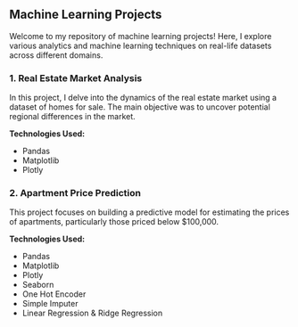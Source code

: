 ## Machine Learning Projects

Welcome to my repository of machine learning projects! Here, I explore various analytics and machine learning techniques on real-life datasets across different domains.

### 1. Real Estate Market Analysis

In this project, I delve into the dynamics of the real estate market using a dataset of homes for sale. The main objective was to uncover potential regional differences in the market.

**Technologies Used:**
- Pandas
- Matplotlib
- Plotly

### 2. Apartment Price Prediction

This project focuses on building a predictive model for estimating the prices of apartments, particularly those priced below $100,000.

**Technologies Used:**
- Pandas
- Matplotlib
- Plotly
- Seaborn
- One Hot Encoder
- Simple Imputer
- Linear Regression & Ridge Regression
